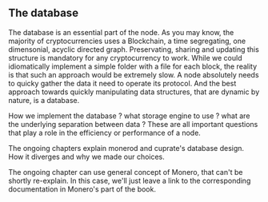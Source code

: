 ## The database

The database is an essential part of the node. As you may know, the majority of cryptocurrencies uses a Blockchain, a time segregating, one dimensonial, acyclic directed graph. Preservating, sharing and updating this structure is mandatory for any cryptocurrency to work.
While we could idiomatically implement a simple folder with a file for each block, the reality is that such an approach would be extremely slow. A node absolutely needs to quicky gather the data it need to operate its protocol. And the best approach towards quickly manipulating data structures, that are dynamic by nature, is a database.

How we implement the database ? what storage engine to use ? what are the underlying separation between data ?
These are all important questions that play a role in the efficiency or performance of a node.

The ongoing chapters explain monerod and cuprate's database design. How it diverges and why we made our choices.

The ongoing chapter can use general concept of Monero, that can't be shortly re-explain. In this case, we'll just leave a link to the corresponding documentation in Monero's part of the book.